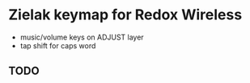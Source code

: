 # Zielak keymap for Redox Wireless

-   music/volume keys on ADJUST layer
-   tap shift for caps word

## TODO
